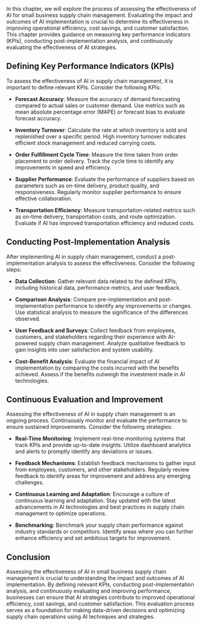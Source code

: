 
In this chapter, we will explore the process of assessing the effectiveness of AI for small business supply chain management. Evaluating the impact and outcomes of AI implementation is crucial to determine its effectiveness in improving operational efficiency, cost savings, and customer satisfaction. This chapter provides guidance on measuring key performance indicators (KPIs), conducting post-implementation analysis, and continuously evaluating the effectiveness of AI strategies.

Defining Key Performance Indicators (KPIs)
----------------------------------------------

To assess the effectiveness of AI in supply chain management, it is important to define relevant KPIs. Consider the following KPIs:

* **Forecast Accuracy**: Measure the accuracy of demand forecasting compared to actual sales or customer demand. Use metrics such as mean absolute percentage error (MAPE) or forecast bias to evaluate forecast accuracy.

* **Inventory Turnover**: Calculate the rate at which inventory is sold and replenished over a specific period. High inventory turnover indicates efficient stock management and reduced carrying costs.

* **Order Fulfillment Cycle Time**: Measure the time taken from order placement to order delivery. Track the cycle time to identify any improvements in speed and efficiency.

* **Supplier Performance**: Evaluate the performance of suppliers based on parameters such as on-time delivery, product quality, and responsiveness. Regularly monitor supplier performance to ensure effective collaboration.

* **Transportation Efficiency**: Measure transportation-related metrics such as on-time delivery, transportation costs, and route optimization. Evaluate if AI has improved transportation efficiency and reduced costs.

Conducting Post-Implementation Analysis
-------------------------------------------

After implementing AI in supply chain management, conduct a post-implementation analysis to assess the effectiveness. Consider the following steps:

* **Data Collection**: Gather relevant data related to the defined KPIs, including historical data, performance metrics, and user feedback.

* **Comparison Analysis**: Compare pre-implementation and post-implementation performance to identify any improvements or changes. Use statistical analysis to measure the significance of the differences observed.

* **User Feedback and Surveys**: Collect feedback from employees, customers, and stakeholders regarding their experience with AI-powered supply chain management. Analyze qualitative feedback to gain insights into user satisfaction and system usability.

* **Cost-Benefit Analysis**: Evaluate the financial impact of AI implementation by comparing the costs incurred with the benefits achieved. Assess if the benefits outweigh the investment made in AI technologies.

Continuous Evaluation and Improvement
-----------------------------------------

Assessing the effectiveness of AI in supply chain management is an ongoing process. Continuously monitor and evaluate the performance to ensure sustained improvements. Consider the following strategies:

* **Real-Time Monitoring**: Implement real-time monitoring systems that track KPIs and provide up-to-date insights. Utilize dashboard analytics and alerts to promptly identify any deviations or issues.

* **Feedback Mechanisms**: Establish feedback mechanisms to gather input from employees, customers, and other stakeholders. Regularly review feedback to identify areas for improvement and address any emerging challenges.

* **Continuous Learning and Adaptation**: Encourage a culture of continuous learning and adaptation. Stay updated with the latest advancements in AI technologies and best practices in supply chain management to optimize operations.

* **Benchmarking**: Benchmark your supply chain performance against industry standards or competitors. Identify areas where you can further enhance efficiency and set ambitious targets for improvement.

Conclusion
----------

Assessing the effectiveness of AI in small business supply chain management is crucial to understanding the impact and outcomes of AI implementation. By defining relevant KPIs, conducting post-implementation analysis, and continuously evaluating and improving performance, businesses can ensure that AI strategies contribute to improved operational efficiency, cost savings, and customer satisfaction. This evaluation process serves as a foundation for making data-driven decisions and optimizing supply chain operations using AI techniques and strategies.
